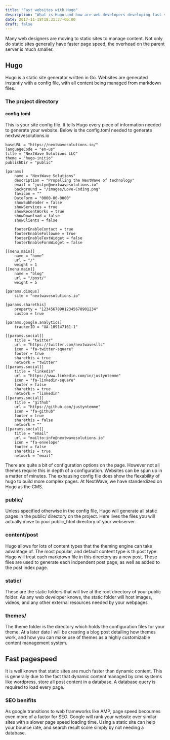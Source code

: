 ```yaml
---
title: "Fast websites with Hugo"
description: "What is Hugo and how are web developers developing fast static webpages in an instant?"
date: 2017-11-18T18:31:37-06:00
draft: false
---
```


Many web designers are moving to static sites to manage content. Not only do static sites generally have faster page speed, the overhead on the parent server is much smaller. 

## Hugo

Hugo is a static site generator written in Go. Websites are generated instantly with a config file, with all content being managed from markdown files.

### The project directory

#### config.toml

This is your site config file. It tells Hugo every piece of information needed to generate your website. Below is the config.toml needed to generate nextwavesolutions.io

~~~
baseURL = "https://nextwavesolutions.io/"
languageCode = "en-us"
title = "NextWave Solutions LLC"
theme = "hugo-initio"
publishDir = "public"

[params]
    name = "NextWave Solutions"
    description = "Propelling the NextWave of technology"
    email = "justyn@nextwavesolutions.io"
    background = "/images/Love-Coding.png"
    favicon = ""
    DateForm = "0000-00-0000"
    showSubheader = false
    showServices = true
    showRecentWorks = true
    showDownload = false
    showClients = false

    footerEnableContact = true
    footerEnableFollowme = true
    footerEnableTextWidget = false
    footerEnableFormWidget = false

[[menu.main]]
    name = "home"
    url = "/"
    weight = 1
[[menu.main]]
    name = "blog"
    url = "/post/"
    weight = 5

[params.disqus]
    site = "nextwavesolutions.io"

[params.sharethis]
    property = "123456789012345678901234"
    custom = true

[params.google.analytics]
    trackerID = "UA-109147161-1"

[[params.social]]
	title = "twitter"
	url = "https://twitter.com/nextwavesllc"
    icon = "fa-twitter-square"
    footer = true
    sharethis = true
    network = "twitter"
[[params.social]]
	title = "linkedin"
	url = "https://www.linkedin.com/in/justyntemme"
    icon = "fa-linkedin-square"
    footer = false
    sharethis = true
    network = "linkedin"
[[params.social]]
	title = "github"
	url = "https://github.com/justyntemme"
    icon = "fa-github"
    footer = true
    sharethis = false
    network = ""
[[params.social]]
	title = "email"
	url = "mailto:info@nextwavesolutions.io"
    icon = "fa-envelope"
    footer = false
    sharethis = true
    network = "email"

~~~ 

There are quite a bit of configuration options on the page. However not all themes require this in depth of a configuration. Websites can be spun up in a matter of minutes. The exhausing config file does show the flexability of hugo to build more complex pages. At NextWave, we have standerdized on Hugo as the CMS. 


### public/
Unless specified otherwise in the config file, Hugo will generate all static pages in the public/ directory on the project. Here lives the files you will actually move to your public_html directory of your webserver.

### content/post
Hugo allows for lots of content types that the theming engine can take advantage of. The most popular, and default content type is th  post type. Hugo will treat each markdown file in this directory as a new post. These files are used to generate each indpendent post  page, as well as added to the post index page. 

### static/
These are the static folders that will live at the root directory of your public folder. As any web developer knows, the static folder will host images, videos, and any other external resources needed by your webpages

### themes/
The theme folder is the directory which holds the configuration files for your theme. At a later date I will be creating a blog post detailing how themes work, and how you can make use of themes as a highly customizable content management system.

## Fast pagespeed
It is well known that static sites are much faster than dynamic content. This is generally due to the fact that dynamic content managed by cms systems like wordpress, store all post content in a database. A database query is required to load every page.

### SEO benifits
As google transitions to web frameworks like AMP, page speed becoumes even more of a factor for SEO. Google will rank your website over similar sites with a slower page speed loading time. Using a static site can help your bounce rate, and search result score simply by not needing a database.
